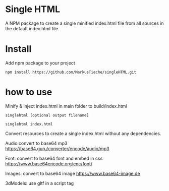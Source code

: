 # Single HTML
A NPM package to create a single minified index.html file from all sources in the default index.html file.

# Install
Add npm package to your project
``` 
npm install https://github.com/MarkusTieche/singleHTML.git 
```

# how to use
Minify & inject index.html in main folder to build/index.html
```
singlehtml [optional output filename]

singlehtml index.html
```

Convert resources to create a single index.html without any dependencies.

Audio:convert to base64 mp3 https://base64.guru/converter/encode/audio/mp3

Font: convert to base64 font and embed in css https://www.base64encode.org/enc/font/

Images: convert to base64 image https://www.base64-image.de

3dModels: use gltf in a script tag <script type="application/json" id="Model"></script>